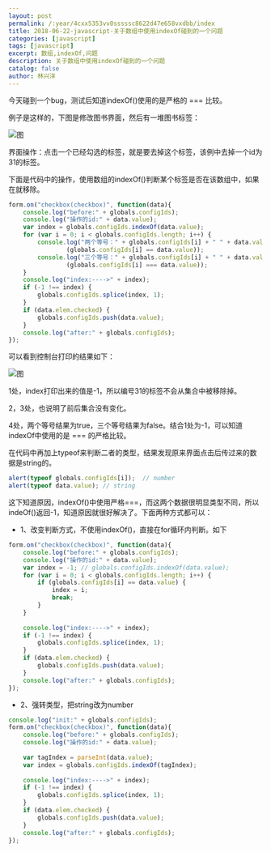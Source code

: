 ```yaml
---
layout: post
permalink: /:year/4cxx5353vv0sssssc8622d47e658vxdbb/index
title: 2018-06-22-javascript-关于数组中使用indexOf碰到的一个问题
categories: [javascript]
tags: [javascript]
excerpt: 数组,indexOf,问题
description: 关于数组中使用indexOf碰到的一个问题
catalog: false
author: 林兴洋
---
```




今天碰到一个bug，测试后知道indexOf()使用的是严格的 === 比较。

例子是这样的，下图是修改图书界面，然后有一堆图书标签：

![图](https://gitee.com/linxingyang/at-2020-10-02-image/raw/master/image/J-javascript/image/2018-06-22/01.png)

界面操作：点击一个已经勾选的标签，就是要去掉这个标签，该例中去掉一个id为31的标签。


下面是代码中的操作，使用数组的indexOf()判断某个标签是否在该数组中，如果在就移除。

```js
form.on("checkbox(checkbox)", function(data){
    console.log("before:" + globals.configIds);
    console.log("操作的id:" + data.value);
    var index = globals.configIds.indexOf(data.value);
    for (var i = 0; i < globals.configIds.length; i++) {
    	console.log("两个等号：" + globals.configIds[i] + " " + data.value + " " +
                (globals.configIds[i] == data.value));
    	console.log("三个等号：" + globals.configIds[i] + " " + data.value + " " +
    			(globals.configIds[i] === data.value));
    }
    console.log("index:---->" + index);
    if (-1 !== index) {
        globals.configIds.splice(index, 1);
    }
    if (data.elem.checked) {
        globals.configIds.push(data.value);
    }
    console.log("after:" + globals.configIds);
});
```

可以看到控制台打印的结果如下：

![图](https://gitee.com/linxingyang/at-2020-10-02-image/raw/master/image/J-javascript/image/2018-06-22/03.png)

1处，index打印出来的值是-1，所以编号31的标签不会从集合中被移除掉。

2，3处，也说明了前后集合没有变化。

4处，两个等号结果为true，三个等号结果为false。结合1处为-1，可以知道indexOf中使用的是 === 的严格比较。

在代码中再加上typeof来判断二者的类型，结果发现原来界面点击后传过来的数据是string的。

```js
alert(typeof globals.configIds[i]);  // number
alert(typeof data.value); // string
```

这下知道原因，indexOf()中使用严格===，而这两个数据很明显类型不同，所以indeOf()返回-1，知道原因就很好解决了。下面两种方式都可以：

* 1、改变判断方式，不使用indexOf()，直接在for循环内判断。如下

```js
form.on("checkbox(checkbox)", function(data){
    console.log("before:" + globals.configIds);
    console.log("操作的id:" + data.value);
    var index = -1; // globals.configIds.indexOf(data.value);
    for (var i = 0; i < globals.configIds.length; i++) {
    	if (globals.configIds[i] == data.value) {
    		index = i;
    		break;
    	} 
    }
    
    console.log("index:---->" + index);
    if (-1 !== index) {
        globals.configIds.splice(index, 1);
    }
    if (data.elem.checked) {
        globals.configIds.push(data.value);
    }
    console.log("after:" + globals.configIds);
});
```

* 2、强转类型，把string改为number

```js
console.log("init:" + globals.configIds);
form.on("checkbox(checkbox)", function(data){
    console.log("before:" + globals.configIds);
    console.log("操作的id:" + data.value);
    
    var tagIndex = parseInt(data.value);
    var index = globals.configIds.indexOf(tagIndex);
    
    console.log("index:---->" + index);
    if (-1 !== index) {
        globals.configIds.splice(index, 1);
    }
    if (data.elem.checked) {
        globals.configIds.push(data.value);
    }
    console.log("after:" + globals.configIds);
});
```